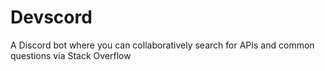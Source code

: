 # Devscord
A Discord bot where you can collaboratively search for APIs and common questions via Stack Overflow

